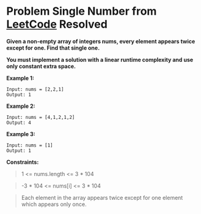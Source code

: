 # Problem Single Number from [LeetCode](https://leetcode.com/problems/single-number/description/) Resolved

**Given a non-empty array of integers nums, every element appears twice except for one. Find that single one.**

**You must implement a solution with a linear runtime complexity and use only constant extra space.**

**Example 1:**
````
Input: nums = [2,2,1]
Output: 1
````
**Example 2:**
````
Input: nums = [4,1,2,1,2]
Output: 4
````
**Example 3:**
````
Input: nums = [1]
Output: 1
 ````

**Constraints:**

> 1 <= nums.length <= 3 * 104

> -3 * 104 <= nums[i] <= 3 * 104

> Each element in the array appears twice except for one element which appears only once.

